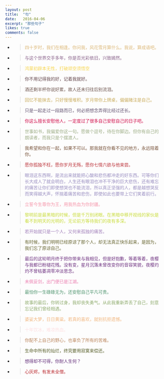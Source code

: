 ```yaml
---
layout: post
title:  "句"
date:   2016-04-06
excerpt: "那些句子"
likes: true
comments: false
---
```


<ul>
    	<li>
    		<blockquote><p style="color:RGB(220, 184, 121);">四十岁时，我们在相逢。你问我，风花雪月算什么。我说，算成语吧。</p></blockquote>
    	</li>
    	<li>
    		<blockquote><p style="color:RGB(139, 101, 140);">与这个世界交手多年，你是否光彩依旧，兴致嫣然。</p></blockquote>
    	</li>
    	<li>
    		<blockquote><p style="color:RGB(247, 213, 80);">鸿蒙初辟本无性，打破顽空须悟空</p></blockquote>
    	</li>
    	<li>
    		<blockquote><p style="color:RGB(103, 74, 79);">你不用记得我的好，记着我就好。</p></blockquote>
    	</li>
    	<li>
    		<blockquote><p style="color:RGB(111, 86, 79);">酒还剩半杯你说好累，故人还未归往后别流泪。</p></blockquote>
    	</li>
    	<li>
    		<blockquote><p style="color:RGB(202, 173, 95);">回忆不能抹去，只好慢慢堆积。岁月带你上牌桌，偏偏赌注是自己。</p></blockquote>
    	</li>
    	<li>
    		<blockquote><p style="color:RGB(104, 88, 117);">只是一起走过一段路而已，何必把想念弄得比经过还长。</p></blockquote>
    	</li>
    	<li>
    		<blockquote><p style="color:RGB(208, 16, 76);">你这么擅长安慰他人，一定度过了很多自己安慰自己的日子吧。</p></blockquote>
    	</li>
    	<li>
    		<blockquote><p style="color:RGB(158, 174, 135);">世事如书，我偏爱你这一句。愿做个逗号，待在你脚边。但你有自己的朗读者，而我只是个摆渡人。</p></blockquote>
    	</li>
    	<li>
    		<blockquote><p style="color:RGB(122, 86, 62);">我希望和你在一起，如果不可以。那我就在你看不见的地方，永远陪着你。</p></blockquote>
    	</li>
    	<li>
    		<blockquote><p style="color:RGB(188, 53, 60);">愿你孤独不枉，愿你岁月无殇，愿你七情六欲与他来尝。</p></blockquote>
    	</li>
        <li>
    		<blockquote><p style="color:RGB(155, 144, 194);">眼泪这东西啊，是流出来就能把心酸和悲伤都冲走的好东西。可等你们长大成人了就会明白，人生还有眼泪也冲不干净的巨大悲伤，还有难忘的痛苦让你们即使想哭也不能流泪，所以真正坚强的人，都是越想哭反而笑得越大声，怀揣着痛苦和悲伤，即使如此也要带上它们笑着前行。</p></blockquote>
    	</li>
         <li>
    		<blockquote><p style="color:RGB(245, 150, 170);">立誓今生尊你为王，用我热血为你封疆。</p></blockquote>
    	</li>
         <li>
    		<blockquote><p style="color:RGB(201, 220, 61);">黎明前是最黑暗的时候，但是千万别闭眼。在黑暗中移开视线的家伙是看不到明天的光明的，无论前方等待我们的夜有多深。</p></blockquote>
    	</li>
         <li>
    		<blockquote><p style="color:RGB(163, 130, 187);">若开始就只是一个人，又何来孤独的痛苦。</p></blockquote>
    	</li>
        <li>
    		<blockquote><p style="color:RGB(106, 104, 53);">有时候，我们明明已经原谅了那个人，却无法真正快乐起来，是因为，我们忘了原谅自己。</p></blockquote>
    	</li>
        <li>
    		<blockquote><p style="color:RGB(111, 51, 129);">最后的这轮明月终于把你带来与我相见，但是好抱歉，等着等着，夜樱与我都已粉褪花残。没有变，星月沉落未曾改变你的音容笑貌，夜樱灼灼不曾枯萎凋零冲淡思念。</p></blockquote>
    	</li>
         <li>
            <blockquote><p style="color:RGB(235, 127, 176);">未佩妥剑，出门便已是江湖。</p></blockquote>
        </li>
        <li>
            <blockquote><p style="color:RGB(82, 150, 113);">最怕你一生碌碌无为，还安慰自己平凡可贵。</p></blockquote>
        </li>
        <li>
            <blockquote><p style="color:RGB(145, 173, 112);">故事的最后，你转过身，我却丧失勇气。从此我重新弄丢了自己，刻意忘记我们曾经相遇。</p></blockquote>
        </li>
        <li>
            <blockquote><p style="color:RGB(241, 182, 127);">婆娑大梦，日日黄粱。若真的喜欢，就别抗拒遗憾。</p></blockquote>
        </li>
        <li>
            <blockquote><p style="color:RGB(254, 223, 225);">十年饮冰，难凉热血。</p></blockquote>
        </li>
        <li>
            <blockquote><p style="color:RGB(187, 134, 94);">你配不上自己的野心，也辜负了所有的苦难。</p></blockquote>
        </li>
        <li>
            <blockquote><p style="color:RGB(91, 98, 46);">生命中所有的灿烂，终究要用寂寞来偿还。</p></blockquote>
        </li>
        <li>
            <blockquote><p style="color:RGB(102, 50, 124);">想得却不可得，你耐人生何？</p></blockquote>
        </li>
        <li>
            <blockquote><p style="color:RGB(187, 45, 50);">心灰烬，有发未全僧。</p></blockquote>
        </li>
    </ul>


